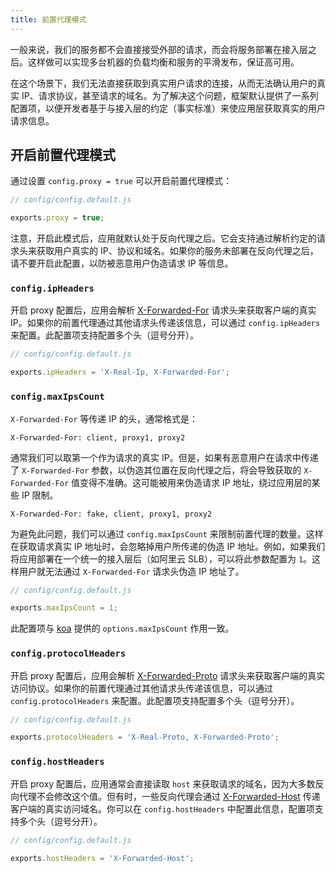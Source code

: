 ```yaml
---
title: 前置代理模式
---
```


一般来说，我们的服务都不会直接接受外部的请求，而会将服务部署在接入层之后。这样做可以实现多台机器的负载均衡和服务的平滑发布，保证高可用。

在这个场景下，我们无法直接获取到真实用户请求的连接，从而无法确认用户的真实 IP、请求协议，甚至请求的域名。为了解决这个问题，框架默认提供了一系列配置项，以便开发者基于与接入层的约定（事实标准）来使应用层获取真实的用户请求信息。

## 开启前置代理模式

通过设置 `config.proxy = true` 可以开启前置代理模式：

```js
// config/config.default.js

exports.proxy = true;
```

注意，开启此模式后，应用就默认处于反向代理之后。它会支持通过解析约定的请求头来获取用户真实的 IP、协议和域名。如果你的服务未部署在反向代理之后，请不要开启此配置，以防被恶意用户伪造请求 IP 等信息。

### `config.ipHeaders`

开启 proxy 配置后，应用会解析 [X-Forwarded-For](https://en.wikipedia.org/wiki/X-Forwarded-For) 请求头来获取客户端的真实 IP。如果你的前置代理通过其他请求头传递该信息，可以通过 `config.ipHeaders` 来配置。此配置项支持配置多个头（逗号分开）。

```js
// config/config.default.js

exports.ipHeaders = 'X-Real-Ip, X-Forwarded-For';
```

### `config.maxIpsCount`

`X-Forwarded-For` 等传递 IP 的头，通常格式是：

```
X-Forwarded-For: client, proxy1, proxy2
```

通常我们可以取第一个作为请求的真实 IP。但是，如果有恶意用户在请求中传递了 `X-Forwarded-For` 参数，以伪造其位置在反向代理之后，将会导致获取的 `X-Forwarded-For` 值变得不准确。这可能被用来伪造请求 IP 地址，绕过应用层的某些 IP 限制。

```
X-Forwarded-For: fake, client, proxy1, proxy2
```

为避免此问题，我们可以通过 `config.maxIpsCount` 来限制前置代理的数量。这样在获取请求真实 IP 地址时，会忽略掉用户所传递的伪造 IP 地址。例如，如果我们将应用部署在一个统一的接入层后（如阿里云 SLB），可以将此参数配置为 `1`。这样用户就无法通过 `X-Forwarded-For` 请求头伪造 IP 地址了。

```js
// config/config.default.js

exports.maxIpsCount = 1;
```

此配置项与 [koa](https://github.com/koajs/koa/blob/master/docs/api/request.md#requestips) 提供的 `options.maxIpsCount` 作用一致。

### `config.protocolHeaders`

开启 proxy 配置后，应用会解析 [X-Forwarded-Proto](https://developer.mozilla.org/en-US/docs/Web/HTTP/Headers/X-Forwarded-Proto) 请求头来获取客户端的真实访问协议。如果你的前置代理通过其他请求头传递该信息，可以通过 `config.protocolHeaders` 来配置。此配置项支持配置多个头（逗号分开）。

```js
// config/config.default.js

exports.protocolHeaders = 'X-Real-Proto, X-Forwarded-Proto';
```

### `config.hostHeaders`

开启 proxy 配置后，应用通常会直接读取 `host` 来获取请求的域名，因为大多数反向代理不会修改这个值。但有时，一些反向代理会通过 [X-Forwarded-Host](https://developer.mozilla.org/en-US/docs/Web/HTTP/Headers/X-Forwarded-Host) 传递客户端的真实访问域名。你可以在 `config.hostHeaders` 中配置此信息，配置项支持多个头（逗号分开）。

```js
// config/config.default.js

exports.hostHeaders = 'X-Forwarded-Host';
```

